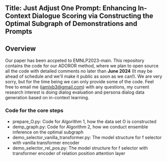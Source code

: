 ## Title: Just Adjust One Prompt: Enhancing In-Context Dialogue Scoring via Constructing the Optimal Subgraph of Demonstrations and Prompts

## Overview

Our paper has been accpeted to EMNLP2023-main. This repository contains the code for our ADOROR method, where we plan to open source all the code with detailed
comments no later than **June 2024** (It may be ahead of schedule and we'll make it public as soon as we can!). We are very sorry, but for the time being we can only provide some of the code. Feel free to email me (iamlxb3@gmail.com) with any questions, my current research interest is doing dialog evaluation and persona dialog data generation based on in-context learning.

### Code for the core steps

- prepare_O.py: Code for Algorithm 1, how the data set O is constructed
- demp_graph.py: Code for Algorithm 2, how we conduct ensemble inference on the optimal subgraph
- demo_selector_vanilla_transformer.py: The model structure for f selector with vanilla transformer encoder
- demo_selector_rel_pos.py: The model structure for f selector with transformer encoder of relation position attention
  layer
